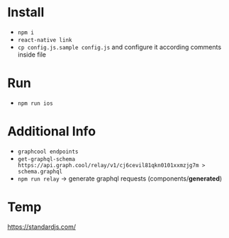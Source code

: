 # Install
- `npm i`
- `react-native link`
- `cp config.js.sample config.js` and configure it according comments inside file

# Run
- `npm run ios`

# Additional Info
- `graphcool endpoints`
- `get-graphql-schema https://api.graph.cool/relay/v1/cj6cevil81qkn0101xxmzjg7m > schema.graphql`
- `npm run relay` -> generate graphql requests (components/__generated__)

# Temp
https://standardjs.com/